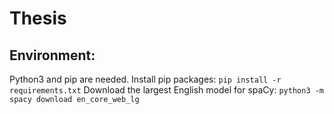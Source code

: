 # Thesis


## Environment:
Python3 and pip are needed. 
Install pip packages: `pip install -r requirements.txt`
Download the largest English model for spaCy: `python3 -m spacy download en_core_web_lg`